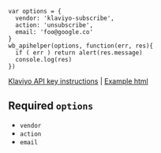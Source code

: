 ```
var options = {
  vendor: 'klaviyo-subscribe',
  action: 'unsubscribe',
  email: 'foo@google.co'
}
wb_apihelper(options, function(err, res){
  if ( err ) return alert(res.message)
  console.log(res)
})
```
[Klaviyo API key instructions](instructions.md) | [Example html](../example.html)
## Required `options`
* `vendor`
* `action`
* `email`
